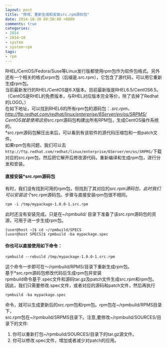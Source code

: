 ```yaml
---
layout: post
title: "修改、重新生成和安装src.rpm源码包"
date: 2014-10-30 09:50:00 +0800
comments: true
categories:
- 2014
- 2014~10
- system
- system~rpm
tags:
- rpm
---
```

RHEL/CentOS/Fedora/Suse等Linux发行版都使用rpm包作为软件包格式。另外还有一个相关的格式srpm包（后缀是.src.rpm），它包含了源代码，可以用它重新生成rpm包。  
当前最新发行的RHEL/CentOS是6.X版本。目前最新版是RHEL6.5/CentOS6.5。（CentOS是RHEL的免费版本，与RHEL对应版本完全等价，除了去掉了Redhat的LOGO。）  
在如下地址，可以找到RHEL6的所有rpm包的源码包：*.src.rpm。  
	http://ftp.redhat.com/redhat/linux/enterprise/6Server/en/os/SRPMS/  
CentOS就是使用这些*src.rpm源码包构建出所有RPM包，生成CentOS操作系统的。  
*src.rpm源码包解压出来后，可以看到有该软件的源代码压缩包和一些patch文件。  
如果rpm包有问题，我们可以去`http://ftp.redhat.com/redhat/linux/enterprise/6Server/en/os/SRPMS/`下载对应的src.rpm包，然后把它解开后修改源代码，重新编译和生成rpm包，进行分发和安装。

#### 直接安装*src.rpm源码包
有时，我们没有找到可用的rpm包，但找到了其对应的*src.rpm源码包，此时我们可以安装这个*src.rpm源码包。步骤与直接安装rpm包很不相同。
```
rpm -i /tmp/mypackage-1.0.0-1.src.rpm
```
此时还没有安装完成。只是在~/rpmbuild/ 目录下准备了该src.rpm源码包的资源，可用于进一步生成rpm包。
```
[user@host ~]$ cd ~/rpmbuild/SPECS
[user@host SPECS]$ rpmbuild -ba mypackage.spec
```
#### 你也可以直接使用如下命令：
```
rpmbuild --rebuild /tmp/mypackage-1.0.0-1.src.rpm
```
这个命令一步即可在～/rpmbuild/RPMS/目录下重新生成rpm包。  
基于*src.rpm源码包修改代码后生成rpm包并安装  
rpmbuild命令基于.spec文件和源码tar.gz及patch文件生成src.rpm和rpm包。  
因此，我们只需要修改.spec文件，或者对应的源码和patch文件，然后再执行  
```
rpmbuild -ba mypackage.spec
```
命令，就可以生成更新后的src.rpm包和rpm包。rpm包在~/rpmbuild/RPMS目录下，  
src.rpm包在~/rpmbuild/SRPMS目录下。注意,要修改~/rpmbuild/SOURCES/目录下的文件:  
1. 你可以重新打包~/rpmbuild/SOURCES/目录下的tar.gz源文件。  
2. 你可以修改.spec文件，增加或者减少对patch的应用。
  
